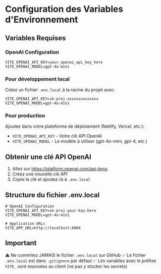 # Configuration des Variables d'Environnement

## Variables Requises

### OpenAI Configuration
```
VITE_OPENAI_API_KEY=your_openai_api_key_here
VITE_OPENAI_MODEL=gpt-4o-mini
```

### Pour développement local
Créez un fichier `.env.local` à la racine du projet avec:

```
VITE_OPENAI_API_KEY=sk-proj-xxxxxxxxxxxxxx
VITE_OPENAI_MODEL=gpt-4o-mini
```

### Pour production
Ajoutez dans votre plateforme de déploiement (Netlify, Vercel, etc.):

- `VITE_OPENAI_API_KEY` - Votre clé API OpenAI
- `VITE_OPENAI_MODEL` - Le modèle à utiliser (gpt-4o-mini, gpt-4, etc.)

## Obtenir une clé API OpenAI

1. Allez sur https://platform.openai.com/api-keys
2. Créez une nouvelle clé API
3. Copie la clé et ajoutez-la à `.env.local`

## Structure du fichier .env.local

```env
# OpenAI Configuration
VITE_OPENAI_API_KEY=sk-proj-your-key-here
VITE_OPENAI_MODEL=gpt-4o-mini

# Application URLs
VITE_APP_URL=http://localhost:8084
```

## Important

⚠️ Ne commitez JAMAIS le fichier `.env.local` sur GitHub
✅ Le fichier `.env.local` est dans `.gitignore` par défaut
✅ Les variables avec le préfixe `VITE_` sont exposées au client (ne pas y stocker les secrets)

